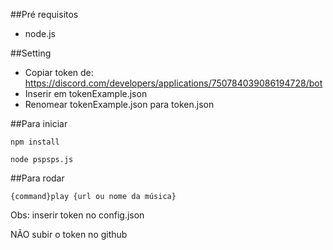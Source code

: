 ##Pré requisitos
- node.js


##Setting

- Copiar token de: https://discord.com/developers/applications/750784039086194728/bot
- Inserir em tokenExample.json
- Renomear tokenExample.json para token.json


##Para iniciar
```
npm install

node pspsps.js
```

##Para rodar
```
{command}play {url ou nome da música}
```

Obs: inserir token no config.json

NÃO subir o token no github